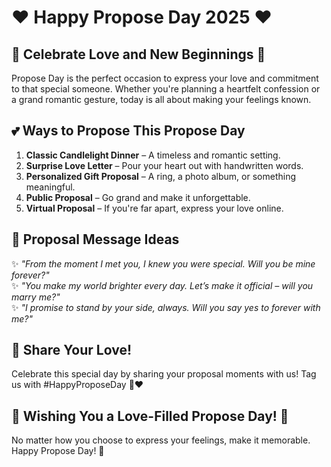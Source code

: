 # ❤️ Happy Propose Day 2025 ❤️  

## 🌹 Celebrate Love and New Beginnings 🌹  
Propose Day is the perfect occasion to express your love and commitment to that special someone. Whether you're planning a heartfelt confession or a grand romantic gesture, today is all about making your feelings known.  

## 💕 Ways to Propose This Propose Day  
1. **Classic Candlelight Dinner** – A timeless and romantic setting.  
2. **Surprise Love Letter** – Pour your heart out with handwritten words.  
3. **Personalized Gift Proposal** – A ring, a photo album, or something meaningful.  
4. **Public Proposal** – Go grand and make it unforgettable.  
5. **Virtual Proposal** – If you're far apart, express your love online.  

## 💌 Proposal Message Ideas  
✨ *"From the moment I met you, I knew you were special. Will you be mine forever?"*  
✨ *"You make my world brighter every day. Let’s make it official – will you marry me?"*  
✨ *"I promise to stand by your side, always. Will you say yes to forever with me?"*  

## 📸 Share Your Love!  
Celebrate this special day by sharing your proposal moments with us! Tag us with #HappyProposeDay 💍❤️  

## 💖 Wishing You a Love-Filled Propose Day! 💖  
No matter how you choose to express your feelings, make it memorable. Happy Propose Day! 🎉
